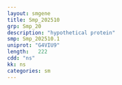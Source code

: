 ```yaml
---
layout: smgene
title: Smp_202510
grp: Smp_20
description: "hypothetical protein"
smp: Smp_202510.1
uniprot: "G4VIU9"
length:   222
cdd: "ns"
kk: ns
categories: sm
---
```

